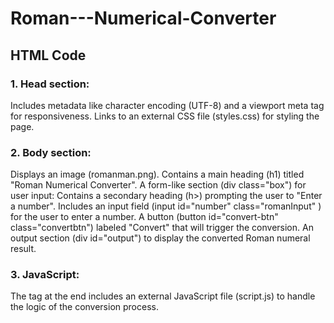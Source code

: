 # Roman---Numerical-Converter

## HTML Code 
### 1. Head section:
Includes metadata like character encoding (UTF-8) and a viewport meta tag for responsiveness.
Links to an external CSS file (styles.css) for styling the page.
### 2. Body section:
Displays an image (romanman.png).
Contains a main heading (h1) titled "Roman Numerical Converter".
A form-like section (div class="box") for user input:
Contains a secondary heading (h>) prompting the user to "Enter a number".
Includes an input field (input id="number" class="romanInput" ) for the user to enter a number.
A button (button id="convert-btn" class="convertbtn") labeled "Convert" that will trigger the conversion.
An output section (div id="output") to display the converted Roman numeral result.
### 3. JavaScript:
The <script src="./script.js"></script> tag at the end includes an external JavaScript file (script.js) to handle the logic of the conversion process.
